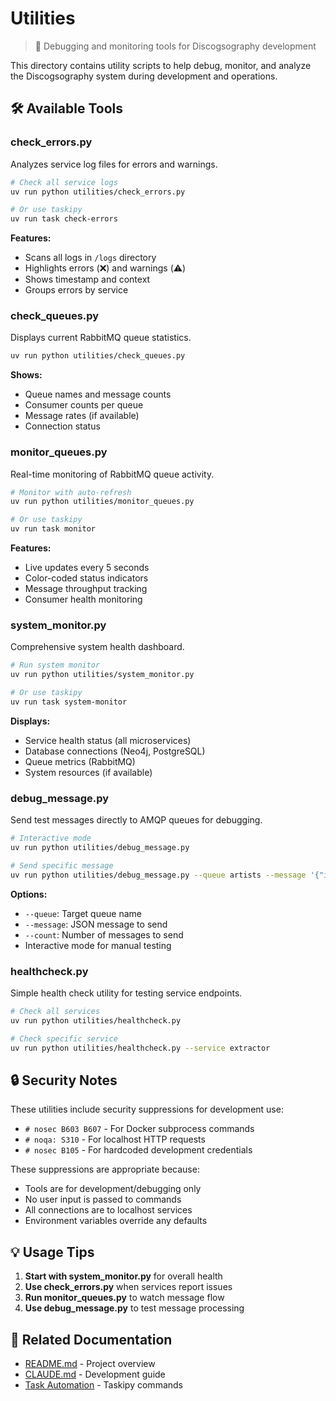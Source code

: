 # Utilities

> 🔧 Debugging and monitoring tools for Discogsography development

This directory contains utility scripts to help debug, monitor, and analyze the Discogsography system during development and operations.

## 🛠️ Available Tools

### check_errors.py

Analyzes service log files for errors and warnings.

```bash
# Check all service logs
uv run python utilities/check_errors.py

# Or use taskipy
uv run task check-errors
```

**Features:**

- Scans all logs in `/logs` directory
- Highlights errors (❌) and warnings (⚠️)
- Shows timestamp and context
- Groups errors by service

### check_queues.py

Displays current RabbitMQ queue statistics.

```bash
uv run python utilities/check_queues.py
```

**Shows:**

- Queue names and message counts
- Consumer counts per queue
- Message rates (if available)
- Connection status

### monitor_queues.py

Real-time monitoring of RabbitMQ queue activity.

```bash
# Monitor with auto-refresh
uv run python utilities/monitor_queues.py

# Or use taskipy
uv run task monitor
```

**Features:**

- Live updates every 5 seconds
- Color-coded status indicators
- Message throughput tracking
- Consumer health monitoring

### system_monitor.py

Comprehensive system health dashboard.

```bash
# Run system monitor
uv run python utilities/system_monitor.py

# Or use taskipy
uv run task system-monitor
```

**Displays:**

- Service health status (all microservices)
- Database connections (Neo4j, PostgreSQL)
- Queue metrics (RabbitMQ)
- System resources (if available)

### debug_message.py

Send test messages directly to AMQP queues for debugging.

```bash
# Interactive mode
uv run python utilities/debug_message.py

# Send specific message
uv run python utilities/debug_message.py --queue artists --message '{"id": 123, "name": "Test Artist"}'
```

**Options:**

- `--queue`: Target queue name
- `--message`: JSON message to send
- `--count`: Number of messages to send
- Interactive mode for manual testing

### healthcheck.py

Simple health check utility for testing service endpoints.

```bash
# Check all services
uv run python utilities/healthcheck.py

# Check specific service
uv run python utilities/healthcheck.py --service extractor
```

## 🔒 Security Notes

These utilities include security suppressions for development use:

- `# nosec B603 B607` - For Docker subprocess commands
- `# noqa: S310` - For localhost HTTP requests
- `# nosec B105` - For hardcoded development credentials

These suppressions are appropriate because:

- Tools are for development/debugging only
- No user input is passed to commands
- All connections are to localhost services
- Environment variables override any defaults

## 💡 Usage Tips

1. **Start with system_monitor.py** for overall health
1. **Use check_errors.py** when services report issues
1. **Run monitor_queues.py** to watch message flow
1. **Use debug_message.py** to test message processing

## 🔗 Related Documentation

- [README.md](../README.md) - Project overview
- [CLAUDE.md](../CLAUDE.md) - Development guide
- [Task Automation](../docs/task-automation.md) - Taskipy commands

